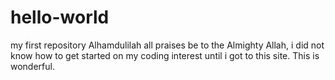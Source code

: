 # hello-world
my first repository
Alhamdulilah  all praises be to the Almighty Allah, i did not know how to get started on my coding interest until i got to this site. This is  wonderful.
